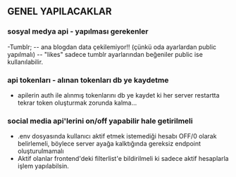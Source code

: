 <!-- TODO - general -->

## GENEL YAPILACAKLAR

### sosyal medya api - yapılması gerekenler

-Tumblr;
-- ana blogdan data çekilemiyor!! (çünkü oda ayarlardan public yapılmalı)
-- "likes" sadece tumblr ayarlarından beğeniler public ise kullanılabilir.

### api tokenları - alınan tokenları db ye kaydetme

- apilerin auth ile alınmış tokenlarını db ye kaydet ki her server restartta tekrar token oluşturmak zorunda kalma...

<!-- ### timeline - tüm hesapları tek bir akışta gösterme

- Aktif hesaplar frontend için tarihe göre sıralı olarak tüm sosyal medya hesaplarını tek bir endpointten getirebilmeli. -->

### social media api'lerini on/off yapabilir hale getirilmeli

- .env dosyasında kullanıcı aktif etmek istemediği hesabı OFF/0 olarak belirlemeli, böylece server ayağa kalktığında gereksiz endpoint oluşturulmamalı
- Aktif olanlar frontend'deki filterlist'e bildirilmeli ki sadece aktif hesaplarla işlem yapılabilsin.

<!-- ### active olan apileri anlama

- aktive edilmiş apileri bir endpointten anlayabilelim(frontend de hangi filtrelerin gösterilebileceğini burdan anlıcaz) -->
